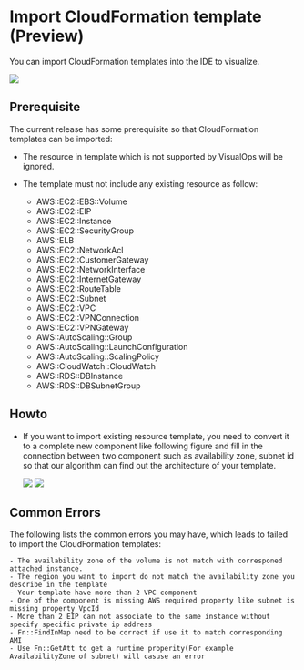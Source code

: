 # Import CloudFormation template (Preview)

You can import CloudFormation templates into the IDE to visualize.

![](https://raw.githubusercontent.com/VisualOps/book-image/master/ide_stack_import_cfn.png)

## Prerequisite
The current release has some prerequisite so that CloudFormation templates can be imported:

- The resource in template which is not supported by VisualOps will be ignored.

- The template must not include any existing resource as follow:


    - AWS::EC2::EBS::Volume
    - AWS::EC2::EIP
    - AWS::EC2::Instance
    - AWS::EC2::SecurityGroup
    - AWS::ELB
    - AWS::EC2::NetworkAcl
    - AWS::EC2::CustomerGateway
    - AWS::EC2::NetworkInterface
    - AWS::EC2::InternetGateway
    - AWS::EC2::RouteTable
    - AWS::EC2::Subnet
    - AWS::EC2::VPC
    - AWS::EC2::VPNConnection
    - AWS::EC2::VPNGateway
    - AWS::AutoScaling::Group
    - AWS::AutoScaling::LaunchConfiguration
    - AWS::AutoScaling::ScalingPolicy
    - AWS::CloudWatch::CloudWatch
    - AWS::RDS::DBInstance
    - AWS::RDS::DBSubnetGroup

## Howto
- If you want to import existing resource template, you need to convert it to a complete new component like following figure and fill in the connection between two component such as availability zone, subnet id so that our algorithm can find out the architecture of your template. 

    ![](https://raw.githubusercontent.com/VisualOps/book-image/master/ide_stack_importcf_sample1.png)
    ![](https://raw.githubusercontent.com/VisualOps/book-image/master/ide_stack_importcf_sample2.png)

## Common Errors
The following lists the common errors you may have, which leads to failed to import the CloudFormation templates:

    - The availability zone of the volume is not match with corresponed attached instance.
    - The region you want to import do not match the availability zone you describe in the template
    - Your template have more than 2 VPC component
    - One of the component is missing AWS required property like subnet is missing property VpcId
    - More than 2 EIP can not associate to the same instance without specify specific private ip address
    - Fn::FindInMap need to be correct if use it to match corresponding AMI
    - Use Fn::GetAtt to get a runtime properity(For example AvailabilityZone of subnet) will casuse an error


